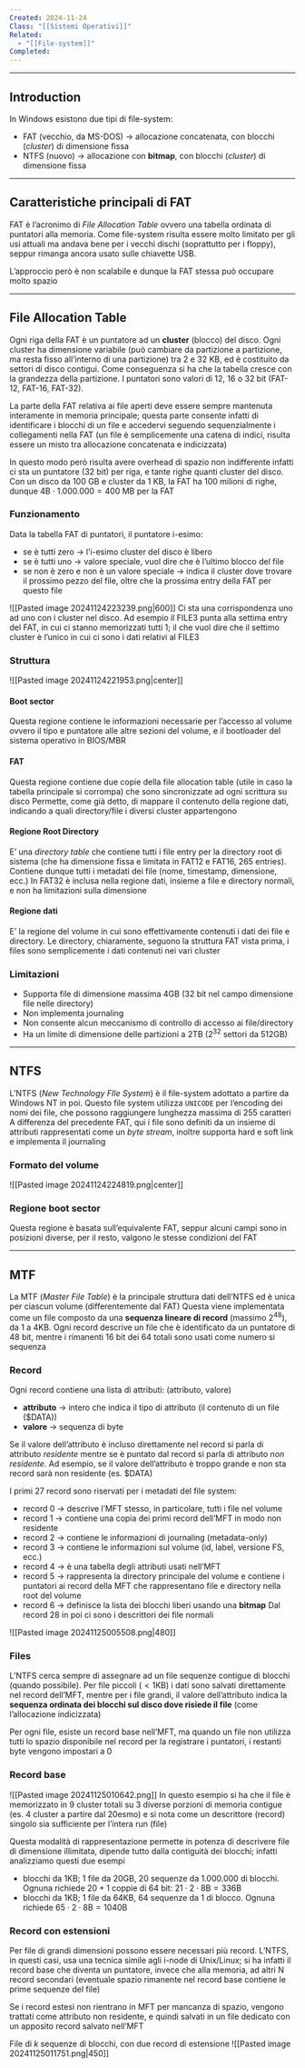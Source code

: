 ```yaml
---
Created: 2024-11-24
Class: "[[Sistemi Operativi]]"
Related:
  - "[[File-system]]"
Completed:
---
```

---
## Introduction
In Windows esistono due tipi di file-system:
- FAT (vecchio, da MS-DOS) → allocazione concatenata, con blocchi (*cluster*) di dimensione fissa
- NTFS (nuovo) → allocazione con **bitmap**, con blocchi (*cluster*) di dimensione fissa

---
## Caratteristiche principali di FAT
FAT è l’acronimo di *File Allocation Table* ovvero una tabella ordinata di puntatori alla memoria.
Come file-system risulta essere molto limitato per gli usi attuali ma andava bene per i vecchi dischi (soprattutto per i floppy), seppur rimanga ancora usato sulle chiavette USB.

L’approccio però è non scalabile e dunque la FAT stessa può occupare molto spazio

---
## File Allocation Table
Ogni riga della FAT è un puntatore ad un **cluster** (blocco) del disco. Ogni cluster ha dimensione variabile (può cambiare da partizione a partizione, ma resta fisso all’interno di una partizione) tra $2$ e $32 \text{ KB}$, ed è costituito da settori di disco contigui.
Come conseguenza si ha che la tabella cresce con la grandezza della partizione.
I puntatori sono valori di $12$, $16$ o $32 \text{ bit}$ (FAT-12, FAT-16, FAT-32).

La parte della FAT relativa ai file aperti deve essere sempre mantenuta interamente in memoria principale; questa parte consente infatti di identificare i blocchi di un file e accedervi seguendo sequenzialmente i collegamenti nella FAT (un file è semplicemente una catena di indici, risulta essere un misto tra allocazione concatenata e indicizzata)

In questo modo però risulta avere overhead di spazio non indifferente infatti ci sta un puntatore ($32 \text{ bit}$) per riga, e tante righe quanti cluster del disco. Con un disco da $100\text{ GB}$ e cluster da $1\text{ KB}$, la FAT ha $100$ milioni di righe, dunque $4\text{B}\cdot 1.000.000 =400\text{ MB}$ per la FAT

### Funzionamento
Data la tabella FAT di puntatori, il puntatore i-esimo:
- se è tutti zero → l’i-esimo cluster del disco è libero
- se è tutti uno → valore speciale, vuol dire che è l’ultimo blocco del file
- se non è zero e non è un valore speciale → indica il cluster dove trovare il prossimo pezzo del file, oltre che la prossima entry della FAT per questo file

![[Pasted image 20241124223239.png|600]]
Ci sta una corrispondenza uno ad uno con i cluster nel disco. Ad esempio il FILE3 punta alla settima entry del FAT, in cui ci stanno memorizzati tutti 1; il che vuol dire che il settimo cluster è l’unico in cui ci sono i dati relativi al FILE3

### Struttura
![[Pasted image 20241124221953.png|center]]

#### Boot sector
Questa regione contiene le informazioni necessarie per l’accesso al volume ovvero il tipo e puntatore alle altre sezioni del volume, e il bootloader del sistema operativo in BIOS/MBR
#### FAT
Questa regione contiene due copie della file allocation table (utile in caso la tabella principale si corrompa) che sono sincronizzate ad ogni scrittura su disco
Permette, come già detto, di mappare il contenuto della regione dati, indicando a quali directory/file i diversi cluster appartengono
#### Regione Root Directory
E’ una *directory table* che contiene tutti i file entry per la directory root di sistema (che ha dimensione fissa e limitata in FAT12 e FAT16, $265 \text{ entries}$). Contiene dunque tutti i metadati dei file (nome, timestamp, dimensione, ecc.)
In FAT32 è inclusa nella regione dati, insieme a file e directory normali, e non ha limitazioni sulla dimensione
#### Regione dati
E’ la regione del volume in cui sono effettivamente contenuti i dati dei file e directory.
Le directory, chiaramente, seguono la struttura FAT vista prima, i files sono semplicemente i dati contenuti nei vari cluster

### Limitazioni
- Supporta file di dimensione massima $4\text{GB}$ ($32 \text{ bit}$ nel campo dimensione file nelle directory)
- Non implementa journaling
- Non consente alcun meccanismo di controllo di accesso ai file/directory
- Ha un limite di dimensione delle partizioni a $2\text{TB}$ ($2^{32}$ settori da $512\text{GB}$)

---
## NTFS
L’NTFS (*New Technology FIle System*) è il file-system  adottato a partire da Windows NT in poi.
Questo file system utilizza `UNICODE` per l’encoding dei nomi dei file, che possono raggiungere lunghezza massima di $255$ caratteri
A differenza del precedente FAT, qui i file sono definiti da un insieme di attributi rappresentati come un *byte stream*, inoltre supporta hard e soft link e implementa il journaling

### Formato del volume
![[Pasted image 20241124224819.png|center]]
### Regione boot sector
Questa regione è basata sull’equivalente FAT, seppur alcuni campi sono in posizioni diverse, per il resto, valgono le stesse condizioni del FAT

---
## MTF
La MTF (*Master File Table*) è la principale struttura dati dell’NTFS ed è unica per ciascun volume (differentemente dal FAT)
Questa viene implementata come un file composto da una **sequenza lineare di record** (massimo $2^{48}$), da $1$ a $4 \text{KB}$. Ogni record descrive un file che è identificato da un puntatore di $48\text{ bit}$, mentre i rimanenti $16\text{ bit}$ dei $64$ totali sono usati come numero si sequenza

### Record
Ogni record contiene una lista di attributi: $\text{(attributo, valore)}$
- **attributo** → intero che indica il tipo di attributo (il contenuto di un file $\text{(\$DATA)}$)
- **valore** → sequenza di byte

Se il valore dell’attributo è incluso direttamente nel record si parla di attributo *residente* mentre se è puntato dal record si parla di attributo *non residente*. Ad esempio, se il valore dell’attributo è troppo grande e non sta record sarà non residente (es. $\$\text{DATA}$)

I primi $27$ record sono riservati per i metadati del file system:
- record 0 → descrive l’MFT stesso, in particolare, tutti i file nel volume
- record 1 → contiene una copia dei primi record dell’MFT in modo non residente
- record 2 → contiene le informazioni di journaling (metadata-only)
- record 3 → contiene le informazioni sul volume (id, label, versione FS, ecc.)
- record 4 → è una tabella degli attributi usati nell’MFT
- record 5 → rappresenta la directory principale del volume e contiene i puntatori ai record della MFT che rappresentano file e directory nella root del volume
- record 6 → definisce la lista dei blocchi liberi usando una **bitmap**
Dal record $28$ in poi ci sono i descrittori dei file normali

![[Pasted image 20241125005508.png|480]]

### Files
L’NTFS cerca sempre di assegnare ad un file sequenze contigue di blocchi (quando possibile).
Per file piccoli ($<1\text{KB}$) i dati sono salvati direttamente nel record dell’MFT, mentre per i file grandi, il valore dell’attributo indica la **sequenza ordinata dei blocchi sul disco dove risiede il file** (come l’allocazione indicizzata)

Per ogni file, esiste un record base nell’MFT, ma quando un file non utilizza tutti lo spazio disponibile nel record per la registrare i puntatori, i restanti byte vengono impostari a 0

### Record base
![[Pasted image 20241125010642.png]]
In questo esempio si ha che il file è memorizzato in $9$ cluster totali su 3 diverse porzioni di memoria contigue (es. 4 cluster a partire dal 20esmo) e si nota come un descrittore (record) singolo sia sufficiente per l’intera run (file)

Questa modalità di rappresentazione permette in potenza di descrivere file di dimensione illimitata, dipende tutto dalla contiguità dei blocchi; infatti analizziamo questi due esempi
- blocchi da $1\text{KB}$; 1 file da $20\text{GB}$, 20 sequenze da $1.000.000$ di blocchi. Ognuna richiede $20+1$ coppie di $64 \text{ bit}$: $21\cdot2\cdot8\text{B}=336\text{B}$
- blocchi da $1\text{KB}$; 1 file da $64\text{KB}$, 64 sequenze da $1$ di blocco. Ognuna richiede $65\cdot2\cdot8\text{B}=1040\text{B}$

### Record con estensioni
Per file di grandi dimensioni possono essere necessari più record.
L’NTFS, in questi casi, usa una tecnica simile agli i-node di Unix/Linux; si ha infatti il record base che diventa un puntatore, invece che alla memoria, ad altri $\text{N}$ record secondari (eventuale spazio rimanente nel record base contiene le prime sequenze del file)

Se i record estesi non rientrano in MFT per mancanza di spazio, vengono trattati come attributo non residente, e quindi salvati in un file dedicato con un apposito record salvato nell’MFT

File di $k$ sequenze di blocchi, con due record di estensione
![[Pasted image 20241125011751.png|450]]


